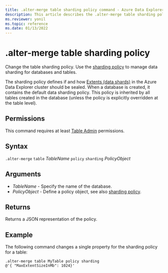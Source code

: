 ```yaml
---
title: .alter-merge table sharding policy command - Azure Data Explorer
description: This article describes the .alter-merge table sharding policy command in Azure Data Explorer.
ms.reviewer: yonil
ms.topic: reference
ms.date: 01/13/2022
---
```

# .alter-merge table sharding policy

Change the table sharding policy. Use the [sharding policy](../management/shardingpolicy.md) to manage data sharding for databases and tables.  

The sharding policy defines if and how [Extents (data shards)](../management/extents-overview.md) in the Azure Data Explorer cluster should be sealed. When a database is created, it contains the default data sharding policy. This policy is inherited by all tables created in the database (unless the policy is explicitly overridden at the table level).

## Permissions

This command requires at least [Table Admin](access-control/role-based-access-control.md) permissions.

## Syntax

`.alter-merge` `table` *TableName* `policy` `sharding` *PolicyObject* 

## Arguments

- *TableName* - Specify the name of the database. 
- *PolicyObject* - Define a policy object, see also [sharding policy](../management/shardingpolicy.md).

## Returns

Returns a JSON representation of the policy.

## Example

The following command changes a single property for the sharding policy for a table:

```kusto
.alter-merge table MyTable policy sharding 
@'{ "MaxExtentSizeInMb": 1024}'
```
